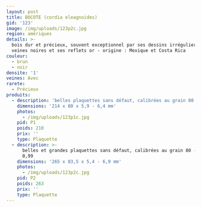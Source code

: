 ```yaml
---
layout: post
title: BOCOTE (cordia eleagnoides)
gid: '123'
image: /img/uploads/123p2c.jpg
region: amériques
details: >-
  bois dur et précieux, souvent exceptionnel par ses dessins irréguliers, ses
  veines noires et ses reflets or - origine : Mexique et Costa Rica
couleur:
  - brun
  - noir
densite: '1'
veines: Avec
rarete:
  - Précieux
produits:
  - description: 'belles plaquettes sans défaut, calibrées au grain 80 - densité 1'
    dimensions: '214 x 80 x 5,9 - 6,4 mm'
    photos:
      - /img/uploads/123p1c.jpg
    pid: P1
    poids: 210
    prix: ''
    type: Plaquette
  - description: >-
      belles et grandes plaquettes sans défaut, calibrées au grain 80 - densité
      0,99
    dimensions: '265 x 83,5 x 5,4 - 6,9 mm'
    photos:
      - /img/uploads/123p2c.jpg
    pid: P2
    poids: 263
    prix: ''
    type: Plaquette
---
```

